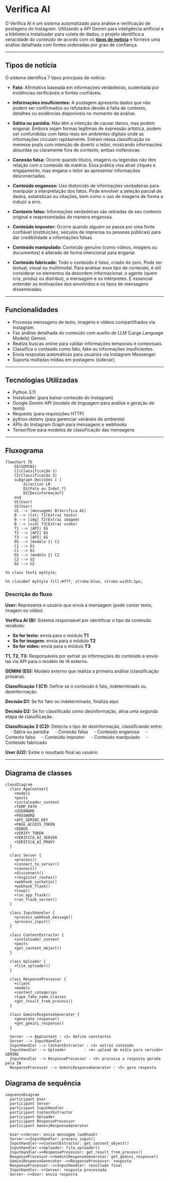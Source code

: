 # Verifica AI

O Verifica AI é um sistema automatizado para análise e verificação de postagens do Instagram. Utilizando a API Gemini para inteligência artificial e a biblioteca Instaloader para coleta de dados, o projeto identifica a veracidade do conteúdo de acordo com os [**tipos de notícia**](#tipos-de-notícia) e fornece uma análise detalhada com fontes ordenadas por grau de confiança.

---

## Tipos de notícia

O sistema identifica 7 tipos principais de notícia:

- **Fato:** Afirmativa baseada em informações verdadeiras, sustentada por evidências verificáveis e fontes confiáveis.

- **Informações insuficientes:** A postagem apresenta dados que não podem ser confirmados ou refutados devido à falta de contexto, detalhes ou evidências disponíveis no momento da análise.

- **Sátira ou paródia:** Não têm a intenção de causar danos, mas podem enganar. Embora sejam formas legítimas de expressão artística, podem ser confundidas com fatos reais em ambientes digitais onde as informações circulam rapidamente. Entram nessa classificação os memese posts com intenção de divertir o leitor, mostrando informações absurdas ou claramente fora de contexto, ambas inofensivas.

- **Conexão falsa:** Ocorre quando títulos, imagens ou legendas não têm relação com o conteúdo da matéria. Essa prática visa atrair cliques e engajamento, mas engana o leitor ao apresentar informações desconectadas.

- **Conteúdo enganoso:** Uso distorcido de informações verdadeiras para manipular a interpretação dos fatos. Pode envolver a seleção parcial de dados, estatísticas ou citações, bem como o uso de imagens de forma a induzir a erro.

- **Contexto falso:** Informações verdadeiras são retiradas de seu contexto original e reapresentadas de maneira enganosa.

- **Conteúdo impostor:** Ocorre quando alguém se passa por uma fonte confiável (instituições, veículos de imprensa ou pessoas públicas) para dar credibilidade a informações falsas.

- **Conteúdo manipulado:** Conteúdo genuíno (como vídeos, imagens ou documentos) é alterado de forma intencional para enganar.

- **Conteúdo fabricado:** Todo o conteúdo é falso, criado do zero. Pode ser textual, visual ou multimodal. Para analisar esse tipo de conteúdo, é útil considerar os elementos da desordem informacional: o agente (quem cria, produz ou distribui), a mensagem e os intérpretes. É essencial entender as motivações dos envolvidos e os tipos de mensagens disseminadas.


---

## Funcionalidades

- Processa mensagens de texto, imagens e vídeos compartilhados via Instagram.
- Faz análise detalhada do conteúdo com auxílio de LLM (Large Language Models) Gemini.
- Realiza buscas online para validar informações temporais e contextuais.
- Classifica o conteúdo como fato, fake ou informações insuficientes.
- Envia respostas automáticas para usuários via Instagram Messenger.
- Suporta múltiplas mídias em postagens (sidecar).

---

## Tecnologias Utilizadas

- Python 3.11
- Instaloader (para baixar conteúdo do Instagram)
- Google Gemini API (modelo de linguagem para análise e geração de texto)
- Requests (para requisições HTTP)
- python-dotenv (para gerenciar variáveis de ambiente)
- APIs do Instagram Graph para mensagens e webhooks
- Tensorflow para modelos de classificação das mensagens

---
## Fluxograma
```mermaid
flowchart TD
    EG(GEMINI)
    C1(Classificação 1)
    C2(Classificação 2)
    subgraph Decisões [ ]
        direction LR
        D1{Fato ou Indet.?}
        D2{Desinformação?}
    end
    U1(User)
    U2(User)
    U1 --> |mensagem| B(Verifica AI)
    B --> |txt| T1(Extrai texto)
    B --> |img| T2(Extrai imagem)
    B --> |vid| T3(Extrai vídeo)
    T1 --> |API| EG
    T2 --> |API| EG
    T3 --> |API| EG
    EG --> |modelo 1| C1
    C1 --> D1
    C1 --> D2
    D1 --> |modelo 2| C2
    C2 --> U2
    D2 --> U2

%% class Text1 myStyle;

%% classDef myStyle fill:#fff, stroke:blue, stroke-width:2px;
```

### Descrição do fluxo
**User:** Representa o usuário que envia a mensagem (pode conter texto, imagem ou vídeo).

**Verifica AI (B):** Sistema responsável por identificar o tipo de conteúdo recebido:

- **Se for texto:** envia para o módulo **T1**
- **Se for imagem:** envia para o módulo **T2**
- **Se for vídeo:** envia para o módulo **T3**

**T1, T2, T3:** Responsáveis por extrair as informações do conteúdo e enviá-las via API para o modelo de IA externo.

**GEMINI (EG):** Modelo externo que realiza a primeira análise (classificação primária).

**Classificação 1 (C1):** Define se o conteúdo é fato, indeterminado ou desinformação.

**Decisão D1:** Se for fato ou indeterminado, finaliza aqui.

**Decisão D2:** Se for classificado como desinformação, ativa uma segunda etapa de classificação.

**Classificação 2 (C2):** Detecta o tipo de desinformação, classificando entre:
&nbsp;&nbsp;&nbsp;&nbsp;\- Sátira ou paródia
&nbsp;&nbsp;&nbsp;&nbsp;\- Conexão falsa
&nbsp;&nbsp;&nbsp;&nbsp;\- Conteúdo enganoso
&nbsp;&nbsp;&nbsp;&nbsp;\- Contexto falso
&nbsp;&nbsp;&nbsp;&nbsp;\- Conteúdo impostor
&nbsp;&nbsp;&nbsp;&nbsp;\- Conteúdo manipulado
&nbsp;&nbsp;&nbsp;&nbsp;\- Conteúdo fabricado

**User (U2):** Exibe o resultado final ao usuário.


---
## Diagrama de classes
```mermaid
classDiagram
  class AppContext{
    +models
    +posts
    +instaloader_context
    +TEMP_PATH
    +USERNAME
    +PASSWORD
    +API_GEMINI_KEY
    +PAGE_ACCESS_TOKEN
    +DEBUG
    +VERIFY_TOKEN
    +VERIFICA_AI_SERVER
    +VERIFICA_AI_PROXY
  }

  class Server {
    +process()
    +connect_to_server()
    +connect()
    +disconnect()
    +resgister_routes()
    +webhook_socketio()
    +webhook_flask()
    +loop()
    +run_app_flask()
    +run_flask_server()
  }

  class InputHandler {
    +process_webhook_message()
    +process_input()
  }

  class ContentExtractor {
    +instaloader_context
    +posts
    +get_content_object()
  }

  class Uploader {
    +file_uploader()
  }

  class ResponseProcessor {
    +client
    +models
    +content_categories
    +type_fake_name_classes
    +get_result_from_process()
  }

  class GeminiResponseGenerator {
    +generate_response()
    +get_gemini_response()
  }

  Server --> AppContext : «2» define constantes
  Server --> InputHandler
  InputHandler --> ContentExtractor : «3» extrai conteúdo
  InputHandler --> Uploader        : «4» upload de mídia para servidor GEMINI
  InputHandler --> ResponseProcessor : «5» processa a resposta gerada pela IA
  ResponseProcessor --> GeminiResponseGenerator : «5» gera resposta
```

## Diagrama de sequência

```mermaid
sequenceDiagram
  participant User
  participant Server
  participant InputHandler
  participant ContentExtractor
  participant Uploader
  participant ResponseProcessor
  participant GeminiResponseGenerator

  User->>Server: envia mensagem (webhook)
  Server->>InputHandler: process_input()
  InputHandler->>ContentExtractor: get_content_object()
  InputHandler->>Uploader: file_uploader()
  InputHandler->>ResponseProcessor: get_result_from_process()
  ResponseProcessor->>GeminiResponseGenerator: get_gemini_response()
  GeminiResponseGenerator-->>ResponseProcessor: resposta
  ResponseProcessor-->>InputHandler: resultado final
  InputHandler-->>Server: resposta processada
  Server-->>User: envia resposta
```